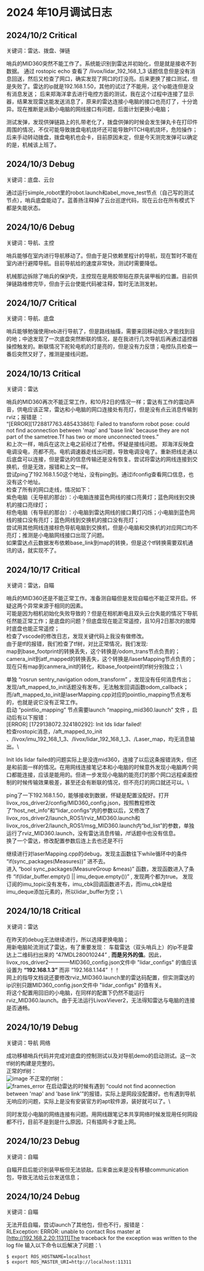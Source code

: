 # 2024 年10月调试日志

## 2024/10/2 Critical

关键词：雷达、拨盘、弹链

哨兵的MID360突然不能工作了。系统能识别到雷达并初始化，但是就是接收不到数据。
通过 rostopic echo 查看了 /livox/lidar_192_168_1_3 话题信息但是没有消息回送，然后又检查了网口，确实发现了网口的灯没亮。后来更换了接口测试，但是失败了。雷达的ip就是192.168.1.50，其他的试过了不能用，这个ip能连但是没有消息发送；
后来郑海洋拿去进行电控方面的测试，我在这个过程中连接了显示器，结果发现雷达能发送消息了，原来的雷达连接小电脑的接口也亮灯了，十分诡异。现在推断是派勤小电脑的网线接口有问题，后面计划更换小电脑；

测试发弹，发现供弹链路上的扎带老化了，拨盘供弹的时候会发生弹丸卡在打印件周围的情况，不仅可能导致拨盘电机烧坏还可能导致PITCH电机烧坏，危险操作；后来手动转动拨盘，拨盘电机也会卡，目前原因未定，但是今天测完发弹可以确定的是，机械该上班了。

## 2024/10/3 Debug

关键词：底盘、云台

通过运行simple_robot里的robot.launch和abel_move_test节点（自己写的测试节点），哨兵底盘能动了。蓝善扬注释掉了云台巡逻代码，现在云台在所有模式下都是失能状态。

## 2024/10/6 Debug

关键词：导航、主控

哨兵能够在室内进行导航移动了。但由于是只依赖里程计的导航，现在暂时不能在室内进行避障导航。目前导航给的速度非常快，测试时需要降低。

机械那边拆除了哨兵的保护壳，主控现在是用胶带贴在原先装甲板的位置。目前供弹链路维修完毕，但由于云台使能代码被注释，暂时无法测发射。

## 2024/10/7 Critical

关键词：导航、底盘

哨兵能够勉强使用teb进行导航了，但是路线抽搐，需要来回移动很久才能找到目的地；中途发现了一次底盘突然断联的情况，是在我进行几次导航后再通过遥控器操控触发的。断联情况下舵轮电机的灯是亮的，但是没有力反馈；电控队员检查一番后突然又好了，推测是接线问题。

## 2024/10/13 Critical

关键词：雷达

哨兵的MID360再次不能正常工作，和10月2日的情况一样；雷达有工作的震动声音，供电应该正常，雷达和小电脑的网口连接处有亮灯，但是没有点云消息传输到rviz；报错是 ：\
“[ERROR][1728817763.485433861]: Failed to transform robot pose: could not find aconnection between 'map' and 'base link' because they are not part of the sametree.Tf has two or more unconnected trees.”\
和上次一样，哨兵在这次上电之前经过了检修。怀疑是接线问题。
郑海洋反映盘电调没电，亮都不亮。电机调速器走线出问题，导致电调没电了。重新把线走通以后底盘可以连接，但是雷达的信息传输还是没有恢复。尝试将雷达的网线连接到交换机，但是无效，报错和上文一样。\
尝试ping了192.168.1.50这个地址，没有ping到。通过ifconfig查看网口信息，也没有这个地址。\
检查了所有的网口走线，情况如下：\
紫色电脑（无导航的那台）：小电脑连接蓝色网线的接口亮黄灯；蓝色网线到交换机的接口亮绿灯；\
棕色电脑（有导航的那台）：小电脑到雷达网线的接口黄灯闪烁；小电脑到蓝色网线的接口没有亮灯；蓝色网线到交换机的接口没有亮灯；\
尝试用其他网线连接棕色导航电脑到交换机，但是小电脑和交换机的对应网口均不亮灯；推测是小电脑网线接口出现了问题。\
如果雷达点云数据发布依赖base_link到map的转换，但是这个tf转换需要双机通讯的话，就实现不了。

## 2024/10/17 Critical

关键词：雷达，自瞄

哨兵的MID360还是不能正常工作。准备测自瞄但是发现自瞄也不能正常开启。怀疑这两个异常来源于相同的因素。\
可能是因为相机初始化失败导致的？但是在相机断电且双头云台失能的情况下导航任然能正常工作；是底盘的问题？但底盘现在能正常遥控，且10月2日那次的故障时底盘也能正常遥控；\
检查了vscode的修改日志，发现关键代码上我没有做修改。\
由于是tf的报错，我们检查了tf树，对比正常情况，我们发现:\
  map到base_footprint的转换丢失，这个转换是/odom_trans节点负责的；\
  camera_init到atf_mapped的转换丢失，这个转换是/laserMapping节点负责的；\
  现在只有map到canmera_init的转化，和base_footpeint的tf树分别独立；\
  
单独 “rosrun sentry_navigation odom_transform” ，发现没有任何消息传出；发现/aft_mapped_to_init话题没有发布，无法触发回调函数odom_callback；而/aft_mapped_to_init是laserMapping.cpp对应的pointlio_mapping节点发布的，也就是说它没有正常工作。\
启动 “pointlio_mapping” 节点需要launch “mapping_mid360.launch” 文件 ，启动后有以下报错：\
[ERROR] [1729138072.324180292]: Init lds lidar failed! \
检查rostopic消息，/aft_mapped_to_init 、/livox/imu_192_168_1_3、/livox/lidar_192_168_1_3、/Laser_map，均无消息输出。\

Init lds lidar failed的问题实际上是没连mid360，连接了以后这条报错消失，但还是和前面一样的情况。在用网线连接笔记本和小电脑的时候意外发现小电脑两个网口都能连接，应该是能用的。但进一步发现小电脑的能亮灯的那个网口远程桌面控制的时候传输效果极差，甚至还会有断联的情况，但不亮灯的网口就还可以。\

ping了一下192.168.1.50，能够接收到数据，怀疑是配置没配好。打开livox_ros_driver2/config/MID360_config.json，按照教程修改了“host_net_info”和“lidar_configs”内的参数以后，又修改了livox_ros_driver2/launch_ROS1/rviz_MID360.launch和livox_ros_driver2/launch_ROS1/msg_MID360.launch内“bd_list”的参数，单独运行了rviz_MID360.launch，没有雷达消息传输，/tf话题中也没有信息。\
换了一个雷达，修改配置参数后连上去也还是不行

继续进行对laserMapping.cpp的debug，发现主函数往下while循环中的条件 “if(sync_packages(Measures))” 进不去。\
进入 “bool sync_packages(MeasureGroup &meas)” 函数，发现函数进入了条件 “if(lidar_buffer.empty() || imu_deque.empty())” , 发现两个都为true。
发现订阅的imu_topic没有发布，imu_cbk回调函数进不去，而imu_cbk是给imu_deque添加元素的，所以lidar_buffer为空；\

## 2024/10/18 Critical

关键词：雷达

在昨天的debug无法继续进行，所以选择更换电脑；\
用新电脑轮流测试了雷达，有了重要发现：
车载雷达（双头哨兵上）的ip不是雷达上二维码扫出来的 “47MDL280010244” , **而是另外的值**。因此，livox_ros_driver2————MID360_config.json文件中 "lidar_configs" 的值应该设置为 **“192.168.1.3”** 而非 “192.168.1.144” ！！\
网上的指导文档说还要修改rviz_MID360.launch里的雷达码配置，但实测雷达的ip识别只跟MID360_config.json文件中 "lidar_configs" 的值有关。\
将这个配置用回旧的小电脑，在同样的配置下仍然不能运行rviz_MID360.launch。由于无法运行LivoxViever2，无法得知雷达与电脑的连接是否通畅。

## 2024/10/19 Debug

关键词：导航 网络

成功移植哨兵代码并完成对底盘的控制测试以及对导航demo的启动测试。这一次tf树的构建是完整的。\
正常的tf树：\
![image](https://github.com/user-attachments/assets/e7d7c7ec-eba5-4233-962c-b0b6358410ed)
不正常的tf树：\
![frames_error](https://github.com/user-attachments/assets/284f4a38-2799-4c18-8aa8-cd50d17d3c3f)
在启动雷达的时候有遇到 “could not find aconnection between 'map' and 'base link'”的报错，实际上是网段没配置好。也有遇到导航无响应的问题，实际上是没有安装官方的apt软件源，装好就可以了。\

同时发现小电脑的网络连接有问题。用网线跟笔记本共享网络时候发现用任何网段都不行，目前不是到是什么原因，只有插网卡才能上网。

## 2024/10/23 Debug

关键词：自瞄

自瞄开启后能识别装甲板但无法锁敌。后来查出来是没有移植communication包，导致无法给云台发送信息；

## 2024/10/24 Debug

关键词：自瞄

无法开启自瞄，尝试launch了其他包，但也不行，报错是：\
RLException: ERROR: unable to contact Ros master at [http://192.168.2.20:11311]The traceback for the exception was written to the log file
输入以下命令以后解决了问题：\
```
$ export ROS_HOSTNAME=localhost
$ export ROS_MASTER_URI=http://localhost:11311
```
